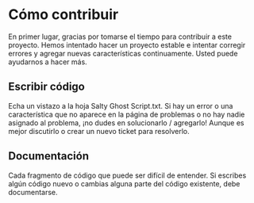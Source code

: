 # Cómo contribuir
En primer lugar, gracias por tomarse el tiempo para contribuir a este proyecto. Hemos intentado hacer un proyecto estable e intentar corregir errores y agregar nuevas características continuamente. Usted puede ayudarnos a hacer más.

## Escribir código
Echa un vistazo a la hoja Salty Ghost Script.txt. Si hay un error o una característica que no aparece en la página de problemas o no hay nadie asignado al problema, ¡no dudes en solucionarlo / agregarlo! Aunque es mejor discutirlo o crear un nuevo ticket para resolverlo.

## Documentación
Cada fragmento de código que puede ser difícil de entender. Si escribes algún código nuevo o cambias alguna parte del código existente, debe documentarse.
